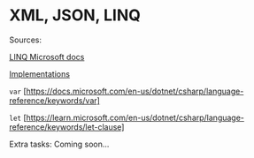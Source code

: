 # XML, JSON, LINQ

Sources:

[LINQ Microsoft docs]

[Implementations]

`var` [https://docs.microsoft.com/en-us/dotnet/csharp/language-reference/keywords/var]

`let` [https://learn.microsoft.com/en-us/dotnet/csharp/language-reference/keywords/let-clause]

Extra tasks: Coming soon...

[//]: #
[LINQ Microsoft docs]: <https://docs.microsoft.com/en-us/dotnet/csharp/programming-guide/concepts/linq/>
[Implementations]: <https://source.dot.net/#System.Linq>
[https://docs.microsoft.com/en-us/dotnet/csharp/language-reference/keywords/var]: <https://docs.microsoft.com/en-us/dotnet/csharp/language-reference/keywords/var>
[https://learn.microsoft.com/en-us/dotnet/csharp/language-reference/keywords/let-clause]: <https://learn.microsoft.com/en-us/dotnet/csharp/language-reference/keywords/let-clause>
